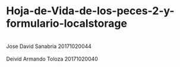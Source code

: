 # Hoja-de-Vida-de-los-peces-2-y-formulario-localstorage
<br>Jose David Sanabria 20171020044</br>
<br>Deivid Armando Toloza 20171020040</br>
